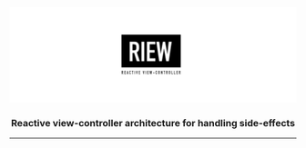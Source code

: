 ![Rine logo](./assets/riew.jpg)

<h3 align="center">Reactive view-controller architecture for handling side-effects</h3>

---